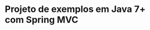 ﻿# Projeto de exemplos em Java 7+ com Spring MVC

<!-- link to version in English -->
<div data-alt-locales="en-us"></div>
